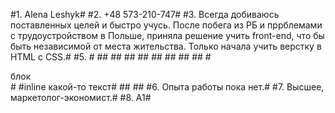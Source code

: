 #1. Alena Leshyk#
#2. +48 573-210-747#
#3. Всегда добиваюсь поставленных целей и быстро учусь. После побега из РБ и пррблемами с трудоустройством в Польше, приняла решение учить front-end, что бы быть независимой от места жительства.
Только начала учить верстку в HTML с CSS.#
#5. <!DOCTYPE html>#
#<html lang="en">#
#<head>#
    #<meta charset="UTF-8">#
    #<meta http-equiv="X-UA-Compatible" content="IE=edge">#
    #<meta name="viewport" content="width=device-width, initial-scale=1.0">#
    #<title>Document</title>#
#</head>#
#<body>#
    #<div>блок</div>#
    #<span>inline какой-то текст</span>#
#</body>#
#</html>#
#6. Опыта работы пока нет.#
#7. Высшее, маркетолог-экономист.#
#8. А1#